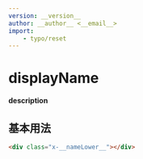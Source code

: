 ```yaml
---
version: __version__
author: __author__ <__email__>
import:
    - typo/reset
---
```

# __displayName__
__description__

## 基本用法

```html demo
<div class="x-__nameLower__"></div>
```
